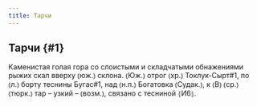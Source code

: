 ```yaml
---
title: Тарчи
---
```

## Тарчи {#1}

Каменистая голая гора со слоистыми и складчатыми обнажениями рыжих скал вверху ⦅юж.⦆ склона. ⦅Юж.⦆ отрог ⦅хр.⦆ Токлук-Сырт#1, по ⦅л.⦆ борту теснины Бугас#1, над ⦅н.п.⦆ Богатовка ⦅Судак.⦆, к ⦅В⦆ ⦅ср.⦆ ⦅тюрк.⦆ тар – узкий – ⦅возм.⦆, связано с тесниной ⦃И6⦄.
